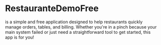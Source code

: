 # RestauranteDemoFree
 is a simple and free application designed to help restaurants quickly manage orders, tables, and billing. Whether you're in a pinch because your main system failed or just need a straightforward tool to get started, this app is for you!

